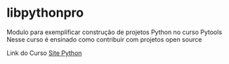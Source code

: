 # libpythonpro
Modulo para exemplificar construção de projetos Python no curso Pytools
Nesse curso é ensinado como contribuir com projetos open source

Link do Curso [Site Python](http://pythonclub.com.br/)
